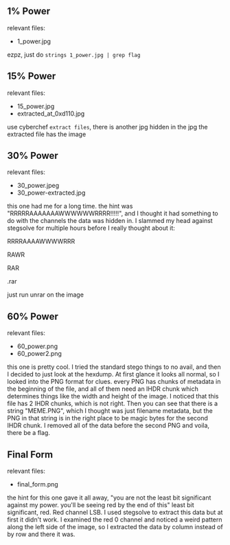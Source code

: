 ## 1% Power
relevant files:
* 1_power.jpg

ezpz, just do `strings 1_power.jpg | grep flag`


## 15% Power
relevant files:
* 15_power.jpg
* extracted_at_0xd110.jpg

use cyberchef `extract files`, there is another jpg hidden in the jpg
the extracted file has the image

## 30% Power
relevant files:
* 30_power.jpeg
* 30_power-extracted.jpg

this one had me for a long time. the hint was "RRRRRAAAAAAAWWWWWWRRRR!!!!!", and I thought it had
something to do with the channels the data was hidden in. I slammed my head against stegsolve for multiple
hours before I really thought about it:

RRRRAAAAWWWWRRR

RAWR

RAR

.rar

just run unrar on the image

## 60% Power
relevant files:
* 60_power.png
* 60_power2.png

this one is pretty cool. I tried the standard stego things to no avail, and then I decided to just look
at the hexdump. At first glance it looks all normal, so I looked into the PNG format for clues.
every PNG has chunks of metadata in the beginning of the file, and all of them need an IHDR chunk which
determines things like the width and height of the image. I noticed that this file has 2 IHDR chunks, which
is not right. Then you can see that there is a string "MEME.PNG", which I thought was just filename metadata, but
the PNG in that string is in the right place to be magic bytes for the second IHDR chunk. I removed all of the data
before the second PNG and voila, there be a flag.

## Final Form
relevant files:
* final_form.png

the hint for this one gave it all away, "you are not the least bit significant against my power. you'll be seeing red by the end of this"
least bit significant, red. Red channel LSB. I used stegsolve to extract this data but at first it didn't work. I examined the red 0 channel
and noticed a weird pattern along the left side of the image, so I extracted the data by column instead of by row and there it was.
